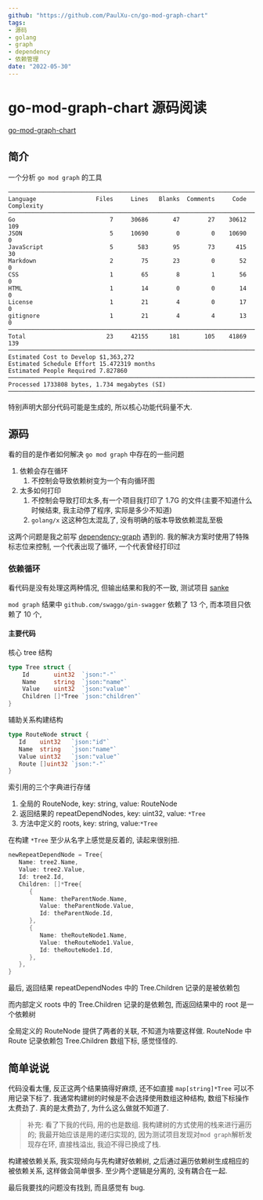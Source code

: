 ```yaml
---
github: "https://github.com/PaulXu-cn/go-mod-graph-chart"
tags:
- 源码
- golang
- graph
- dependency
- 依赖管理
date: "2022-05-30"
---
```


# go-mod-graph-chart 源码阅读

[go-mod-graph-chart](https://github.com/PaulXu-cn/go-mod-graph-chart)

## 简介

一个分析 `go mod graph` 的工具

```
───────────────────────────────────────────────────────────────────────────────
Language                 Files     Lines   Blanks  Comments     Code Complexity
───────────────────────────────────────────────────────────────────────────────
Go                           7     30686       47        27    30612        109
JSON                         5     10690        0         0    10690          0
JavaScript                   5       583       95        73      415         30
Markdown                     2        75       23         0       52          0
CSS                          1        65        8         1       56          0
HTML                         1        14        0         0       14          0
License                      1        21        4         0       17          0
gitignore                    1        21        4         4       13          0
───────────────────────────────────────────────────────────────────────────────
Total                       23     42155      181       105    41869        139
───────────────────────────────────────────────────────────────────────────────
Estimated Cost to Develop $1,363,272
Estimated Schedule Effort 15.472319 months
Estimated People Required 7.827860
───────────────────────────────────────────────────────────────────────────────
Processed 1733808 bytes, 1.734 megabytes (SI)
───────────────────────────────────────────────────────────────────────────────
```

特别声明大部分代码可能是生成的, 所以核心功能代码量不大.

## 源码

看的目的是作者如何解决 `go mod graph` 中存在的一些问题

1. 依赖会存在循环
    1. 不控制会导致依赖树变为一个有向循环图
2. 太多如何打印
    1. 不控制会导致打印太多,有一个项目我打印了 1.7G 的文件(主要不知道什么时候结束, 我主动停了程序, 实际是多少不知道)
    2. `golang/x` 这这种包太混乱了, 没有明确的版本导致依赖混乱至极

这两个问题是我之前写 [dependency-graph](https://github.com/zoroqi/dependency-graph) 遇到的. 我的解决方案时使用了特殊标志位来控制, 一个代表出现了循环, 一个代表曾经打印过

### 依赖循环

看代码是没有处理这两种情况, 但输出结果和我的不一致, 测试项目 [sanke](https://github.com/1024casts/snake)

`mod graph` 结果中 `github.com/swaggo/gin-swagger` 依赖了 13 个, 而本项目只依赖了 10 个, 

#### 主要代码

核心 tree 结构
```go
type Tree struct {
	Id       uint32  `json:"-"`
	Name     string  `json:"name"`
	Value    uint32  `json:"value"`
	Children []*Tree `json:"children"`
}
```

辅助关系构建结构
```go
type RouteNode struct {  
   Id    uint32   `json:"id"`
   Name  string   `json:"name"`
   Value uint32   `json:"value"`
   Route []uint32 `json:"-"`
}
```

索引用的三个字典进行存储
1. 全局的 RouteNode, key: string, value: RouteNode
2. 返回结果的 repeatDependNodes, key: uint32, value: `*Tree`
3. 方法中定义的 roots, key: string, value:`*Tree`

在构建 `*Tree` 至少从名字上感觉是反着的, 读起来很别扭.
```go
newRepeatDependNode = Tree{
   Name: tree2.Name,
   Value: tree2.Value,
   Id: tree2.Id,
   Children: []*Tree{
      {
         Name: theParentNode.Name,
         Value: theParentNode.Value,
         Id: theParentNode.Id,
      },  
      {  
         Name: theRouteNode1.Name,
         Value: theRouteNode1.Value,
         Id: theRouteNode1.Id,
      },
   },
}
```

最后, 返回结果 repeatDependNodes 中的 Tree.Children 记录的是被依赖包

而内部定义 roots 中的 Tree.Children 记录的是依赖包, 而返回结果中的 root 是一个依赖树

全局定义的 RouteNode 提供了两者的关联, 不知道为啥要这样做. RouteNode 中 Route 记录依赖包 Tree.Children 数组下标, 感觉怪怪的.

## 简单说说

代码没看太懂, 反正这两个结果搞得好麻烦, 还不如直接 `map[string]*Tree` 可以不用记录下标了. 我通常构建树的时候是不会选择使用数组这种结构, 数组下标操作太费劲了. 真的是太费劲了, 为什么这么做就不知道了. 

> 补充: 看了下我的代码, 用的也是数组. 我构建树的方式使用的栈来进行遍历的; 我最开始应该是用的递归实现的, 因为测试项目发现对`mod graph`解析发现存在环, 直接栈溢出, 我迫不得已换成了栈.

构建被依赖关系, 我实现倾向与先构建好依赖树, 之后通过遍历依赖树生成相应的被依赖关系, 这样做会简单很多. 至少两个逻辑是分离的, 没有耦合在一起.

最后我要找的问题没有找到, 而且感觉有 bug.
